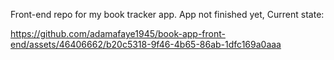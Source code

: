 Front-end repo for my book tracker app. 
App not finished yet, Current state:



https://github.com/adamafaye1945/book-app-front-end/assets/46406662/b20c5318-9f46-4b65-86ab-1dfc169a0aaa



